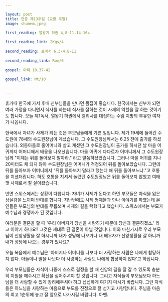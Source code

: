 ```yaml
---

layout: post
title: 연중 제13주일 (교황 주일)
image: shunem.jpeg

first_reading: 열왕기 하권 4,8-11.14-16ㄴ
 
first_reading_link: 2Kgs/4
 
second_reading: 로마서 6,3-4.8-11
 
second_reading_link: Rom/6
 
gospel: 마태 10,37-42
 
gospel_link: Mt/10
 

---
```


휴가때 한국에 가서 후배 신부님들을 만나면 몸집이 좋습니다. 한국에서는 신부가 되면 여러 가정을 다니면서 식사를 하는데 식사를 잘하는 것이 사제의 역할을 잘 하는 것이기도 합니다. 오늘 제1독서, 열왕기 하권에서 엘리사를 대접하는 수넴 지방의 부유한 여자가 나옵니다.

한국에서 자녀가 사제가 되는 것은 부모님들에게 기쁜 일입니다. 제가 19세에 들어간 수도원에 78세의 수도원장님이 계셨습니다. 그 수도원장님께서는 6.25 전에 출가를 하셨습니다. 외동아들로 홀어머니와 살고 계셨던 그 수도원장님이 출가를 하시던 날 마을 어귀까지 어머니께서 배웅을 나오셨습니다. 마을 어귀에 다다르자 어머니께서 그 수도원장님께 "이제는 뒤를 돌아보지 말아라." 라고 말씀하셨었습니다. 그러나 마을 어귀를 지나 20미터도 채 되지 않아 수도원장님은 어머니가 걱정되어 뒤를 돌아보았습니다. 그런데 뒤를 돌아보자 어머니께서 "뒤를 돌아보지 말라고 했는데 왜 뒤를 돌아보느냐."고 호통을 치셨더랍니다. 하도 호통을 치셔서 놀랐던 수도원장님은 뒤를 돌아보지 않았고 여태껏 사제로서 잘 살아왔습니다.

반면 스위스에서는 상황이 다릅니다. 자녀가 사제가 된다고 하면 부모들은 자식을 잃은 상실감을 느끼며 반대를 합니다. 지난번에도 사제 형제들과 만나 이야기를 하였는데 본인들은 부모님의 반대를 무릅쓰며 사제의 길을 택했다고 했습니다. 스위스에서는 부모가 예수님과 경쟁자가 된 것입니다.

여러분은 결혼을 할 때 '우리 아버지가 당신을 사랑하기 때문에 당신과 결혼하겠소.' 라고 이야기 하나요? 그것은 제대로 된 결혼이 아닐 것입니다. 이와 마찬가지로 우리 부모님이 신앙생활을 잘 하시니까 내가 성당에 나오거나 내 배우자가 신앙생활을 잘 하니까 내가 성당에 나오는 경우가 있나요?

오늘 복음에서 예수님은 '아버지나 어머니를 나보다 더 사랑하는 사람은 나에게 합당하지 않다. 아들이나 딸을 나보다 더 사랑하는 사람도 나에게 합당하지 않다'고 하십니다.

우리 부모님들은 자식이 나중에 스스로 결정을 할 때 신앙의 길을 잘 갈 수 있도록 충분히 지원을 해주시고 확신을 심어주셔야 할 것입니다. 그리고 자식들이 부모님보다 하느님을 더 사랑할 수 있게 장려해주셔야 하고 섭섭하게 여기지 마시기 바랍니다. 그런 자식들은 하느님을 사랑하는 마음으로 부모를 진정으로 잘 섬기고 사랑합니다. 주님을 마음의 최고 1순위에 놓고 잘 앞으로 나가시길 바랍니다. 아멘.
